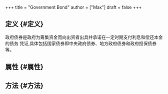 +++
title = "Government Bond"
author = ["Max"]
draft = false
+++

## 定义 {#定义}

政府债券是政府为筹集资金而向出资者出具并承诺在一定时期支付利息和偿还本金的债务
凭证,具体包括国家债券即中央政府债券、地方政府债券和政府担保债券等。


## 属性 {#属性}


## 方法 {#方法}
